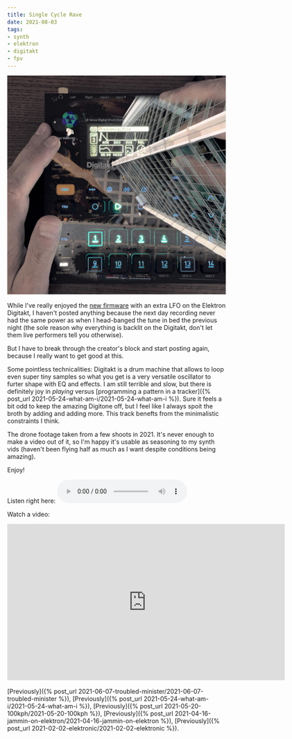 ```yaml
---
title: Single Cycle Rave
date: 2021-08-03
tags:
- synth
- elektron
- digitakt
- fpv
---
```

![Single Cycle Rave](SingleCycleRave.jpg)

While I've really enjoyed the [new firmware](https://www.elektron.se/wp-content/uploads/2021/06/Digitakt_OS1.30_readme.html) with an extra LFO on the Elektron Digitakt, I haven't posted anything because the next day recording never had the same power as when I head-banged the tune in bed the previous night (the sole reason why everything is backlit on the Digitakt, don't let them live performers tell you otherwise).

But I have to break through the creator's block and start posting again, because I really want to get good at this. 

Some pointless technicalities: Digitakt is a drum machine that allows to loop even super tiny samples so what you get is a very versatile oscillator to furter shape with EQ and effects. I am still terrible and slow, but there is definitely joy in *playing* versus [programming a pattern in a tracker]({% post_url  2021-05-24-what-am-i/2021-05-24-what-am-i %}). Sure it feels a bit odd to keep the amazing Digitone off, but I feel like I always spoit the broth by adding and adding more. This track benefts from the minimalistic constraints I think.

The drone footage taken from a few shoots in 2021. It's never enough to make a video out of it, so I'm happy it's usable as seasoning to my synth vids (haven't been flying half as much as I want despite conditions being amazing).

Enjoy!

Listen right here:
<audio controls>
<source src="SingleCycleRave.mp3" type="audio/mpeg">
<source src="SingleCycleRave.aac" type="audio/aac">
<a href="https://jimmac.bandcamp.com/track/single-cycle-rave">Single Cycle Rave on Bandcamp</a>.
</audio>

Watch a video:
<iframe title="vimeo-player" src="https://player.vimeo.com/video/582257195" width="640" height="360" frameborder="0" allowfullscreen><a href="https://vimeo.com/582257195">Watch on Vimeo</a></iframe>

[Previously]({% post_url  2021-06-07-troubled-minister/2021-06-07-troubled-minister %}),
[Previously]({% post_url  2021-05-24-what-am-i/2021-05-24-what-am-i %}),
[Previously]({% post_url  2021-05-20-100kph/2021-05-20-100kph %}),
[Previously]({% post_url  2021-04-16-jammin-on-elektron/2021-04-16-jammin-on-elektron %}),
[Previously]({% post_url 2021-02-02-elektronic/2021-02-02-elektronic %}).
